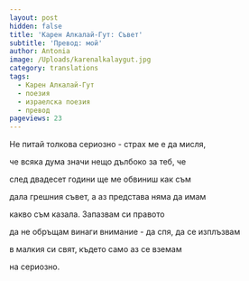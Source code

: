```yaml
---
layout: post
hidden: false
title: 'Карен Алкалай-Гут: Съвет'
subtitle: 'Превод: мой'
author: Antonia
image: /Uploads/karenalkalaygut.jpg
category: translations
tags:
  - Карен Алкалай-Гут
  - поезия
  - израелска поезия
  - превод
pageviews: 23
---
```

Не питай толкова сериозно - страх ме е да мисля,

че всяка дума значи нещо дълбоко за теб, че

след двадесет години ще ме обвиниш как съм

дала грешния съвет, а аз представа няма да имам

какво съм казала. Запазвам си правото

да не обръщам винаги внимание - да спя, да се изплъзвам

в малкия си свят, където само аз се вземам

на сериозно.
